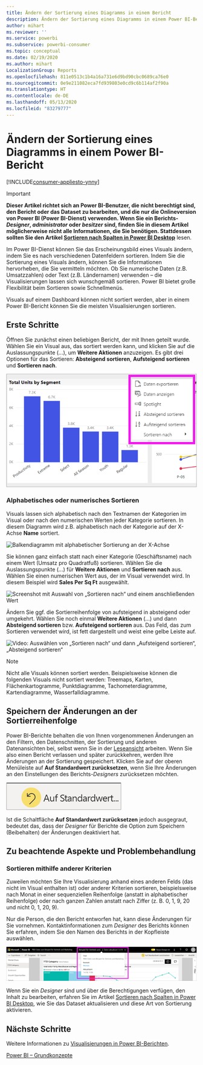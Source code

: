 ```yaml
---
title: Ändern der Sortierung eines Diagramms in einem Bericht
description: Ändern der Sortierung eines Diagramms in einem Power BI-Bericht
author: mihart
ms.reviewer: ''
ms.service: powerbi
ms.subservice: powerbi-consumer
ms.topic: conceptual
ms.date: 02/19/2020
ms.author: mihart
LocalizationGroup: Reports
ms.openlocfilehash: 811e0513c1b4a16a731e6d9bd90cbc0689ca76e0
ms.sourcegitcommit: 0e9e211082eca7fd939803e0cd9c6b114af2f90a
ms.translationtype: HT
ms.contentlocale: de-DE
ms.lasthandoff: 05/13/2020
ms.locfileid: "83279777"
---
```

# <a name="change-how-a-chart-is-sorted-in-a-power-bi-report"></a>Ändern der Sortierung eines Diagramms in einem Power BI-Bericht

[!INCLUDE[consumer-appliesto-ynny](../includes/consumer-appliesto-ynny.md)]


> [!IMPORTANT]
> **Dieser Artikel richtet sich an Power BI-Benutzer, die nicht berechtigt sind, den Bericht oder das Dataset zu bearbeiten, und die nur die Onlineversion von Power BI (Power BI-Dienst) verwenden. Wenn Sie ein Berichts- *Designer*, *administrator* oder *besitzer* sind, finden Sie in diesem Artikel möglicherweise nicht alle Informationen, die Sie benötigen. Stattdessen sollten Sie den Artikel [Sortieren nach Spalten in Power BI Desktop](../create-reports/desktop-sort-by-column.md)** lesen.

Im Power BI-Dienst können Sie das Erscheinungsbild eines Visuals ändern, indem Sie es nach verschiedenen Datenfeldern sortieren. Indem Sie die Sortierung eines Visuals ändern, können Sie die Informationen hervorheben, die Sie vermitteln möchten. Ob Sie numerische Daten (z.B. Umsatzzahlen) oder Text (z.B. Ländernamen) verwenden – die Visualisierungen lassen sich wunschgemäß sortieren. Power BI bietet große Flexibilität beim Sortieren sowie Schnellmenüs. 

Visuals auf einem Dashboard können nicht sortiert werden, aber in einem Power BI-Bericht können Sie die meisten Visualisierungen sortieren. 

## <a name="get-started"></a>Erste Schritte

Öffnen Sie zunächst einen beliebigen Bericht, der mit Ihnen geteilt wurde. Wählen Sie ein Visual aus, das sortiert werden kann, und klicken Sie auf die Auslassungspunkte (...), um **Weitere Aktionen** anzuzeigen.  Es gibt drei Optionen für das Sortieren: **Absteigend sortieren**, **Aufsteigend sortieren** und **Sortieren nach**. 
    

![Balkendiagramm mit alphabetischer Sortierung an der X-Achse](media/end-user-change-sort/power-bi-more-actions.png)

### <a name="sort-alphabetically-or-numerically"></a>Alphabetisches oder numerisches Sortieren

Visuals lassen sich alphabetisch nach den Textnamen der Kategorien im Visual oder nach den numerischen Werten jeder Kategorie sortieren. In diesem Diagramm wird z.B. alphabetisch nach der Kategorie auf der X-Achse **Name** sortiert.

![Balkendiagramm mit alphabetischer Sortierung an der X-Achse](media/end-user-change-sort/powerbi-sort-category.png)

Sie können ganz einfach statt nach einer Kategorie (Geschäftsname) nach einem Wert (Umsatz pro Quadratfuß) sortieren. Wählen Sie die Auslassungspunkte (...) für **Weitere Aktionen** und **Sortieren nach** aus. Wählen Sie einen numerischen Wert aus, der im Visual verwendet wird.  In diesem Beispiel wird **Sales Per Sq Ft** ausgewählt.

![Screenshot mit Auswahl von „Sortieren nach“ und einem anschließenden Wert](media/end-user-change-sort/power-bi-sort-value.png)

Ändern Sie ggf. die Sortierreihenfolge von aufsteigend in absteigend oder umgekehrt.  Wählen Sie noch einmal **Weitere Aktionen** (...) und dann **Absteigend sortieren** bzw. **Aufsteigend sortieren** aus. Das Feld, das zum Sortieren verwendet wird, ist fett dargestellt und weist eine gelbe Leiste auf.

   ![Video: Auswählen von „Sortieren nach“ und dann „Aufsteigend sortieren“, „Absteigend sortieren“](media/end-user-change-sort/sort.gif)

> [!NOTE]
> Nicht alle Visuals können sortiert werden. Beispielsweise können die folgenden Visuals nicht sortiert werden: Treemaps, Karten, Flächenkartogramme, Punktdiagramme, Tachometerdiagramme, Kartendiagramme, Wasserfalldiagramme.

## <a name="saving-changes-you-make-to-sort-order"></a>Speichern der Änderungen an der Sortierreihenfolge
Power BI-Berichte behalten die von Ihnen vorgenommenen Änderungen an den Filtern, den Datenschnitten, der Sortierung und anderen Datenansichten bei, selbst wenn Sie in der [Leseansicht](end-user-reading-view.md) arbeiten. Wenn Sie also einen Bericht verlassen und später zurückkehren, werden Ihre Änderungen an der Sortierung gespeichert.  Klicken Sie auf der oberen Menüleiste auf **Auf Standardwert zurücksetzen**, wenn Sie Ihre Änderungen an den Einstellungen des Berichts-*Designers* zurücksetzen möchten. 

![Sortierung beibehalten](media/end-user-change-sort/power-bi-reset.png)

Ist die Schaltfläche **Auf Standardwert zurücksetzen** jedoch ausgegraut, bedeutet das, dass der *Designer* für Berichte die Option zum Speichern (Beibehalten) der Änderungen deaktiviert hat.

<a name="other"></a>
## <a name="considerations-and-troubleshooting"></a>Zu beachtende Aspekte und Problembehandlung

### <a name="sorting-using-other-criteria"></a>Sortieren mithilfe anderer Kriterien
Zuweilen möchten Sie Ihre Visualisierung anhand eines anderen Felds (das nicht im Visual enthalten ist) oder anderer Kriterien sortieren,  beispielsweise nach Monat in einer sequenziellen Reihenfolge (anstatt in alphabetischer Reihenfolge) oder nach ganzen Zahlen anstatt nach Ziffer (z. B. 0, 1, 9, 20 und nicht 0, 1, 20, 9).  

Nur die Person, die den Bericht entworfen hat, kann diese Änderungen für Sie vornehmen. Kontaktinformationen zum *Designer* des Berichts können Sie erfahren, indem Sie den Namen des Berichts in der Kopfleiste auswählen.

![Dropdownfeld mit Kontaktinformationen](media/end-user-change-sort/power-bi-contact.png)

Wenn Sie ein *Designer* sind und über die Berechtigungen verfügen, den Inhalt zu bearbeiten, erfahren Sie im Artikel [Sortieren nach Spalten in Power BI Desktop](../create-reports/desktop-sort-by-column.md), wie Sie das Dataset aktualisieren und diese Art von Sortierung aktivieren.

## <a name="next-steps"></a>Nächste Schritte
Weitere Informationen zu [Visualisierungen in Power BI-Berichten](end-user-visualizations.md).

[Power BI – Grundkonzepte](end-user-basic-concepts.md)

